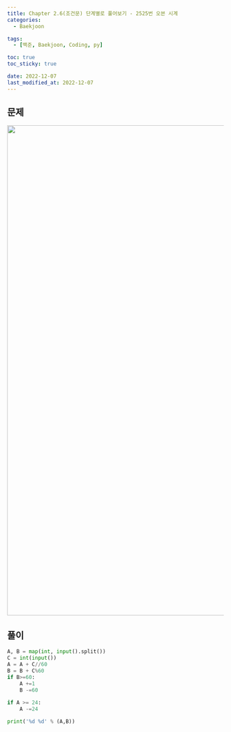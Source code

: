 ```yaml
---
title: Chapter 2.6(조건문) 단계별로 풀어보기 - 2525번 오븐 시계
categories: 
  - Baekjoon

tags:
  - [백준, Baekjoon, Coding, py]

toc: true
toc_sticky: true

date: 2022-12-07
last_modified_at: 2022-12-07 
---
```


## 문제

<p align="center">
<img width="1141" alt="image" src="https://user-images.githubusercontent.com/111734605/206153353-6aca7a58-b028-43b8-944f-ac51c7729b22.png">
</p>

## 풀이
```python
A, B = map(int, input().split())
C = int(input())
A = A + C//60
B = B + C%60
if B>=60:
    A +=1
    B -=60
    
if A >= 24:
    A -=24

print('%d %d' % (A,B))
```
 
